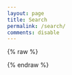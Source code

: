 ```yaml
---
layout: page
title: Search
permalink: /search/
comments: disable
---
```


<section id="search-results" style="display: none;"> </section>

{% raw %}
<script id="search-results-template" type="text/mustache">
    <article>
      {{#entries}}
        <h3>
          <a href="{{url}}">{{title}}</a> {{#date}}&mdash; <small><time datetime="{{pubdate}}" pubdate>{{displaydate}}</time></small>{{/date}}
        </h3>
        {{#is_post}}
        <ul>
          {{#tags}}<li>{{.}} </li>{{/tags}}
        </ul>
        {{/is_post}}
      {{/entries}}
    </article>
</script>
{% endraw %}
